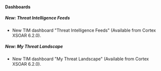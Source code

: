 
#### Dashboards
##### New: Threat Intelligence Feeds
-  New TIM dashboard "Threat Intelligence Feeds" (Available from Cortex XSOAR 6.2.0).
##### New: My Threat Landscape
-  New TIM dashboard "My Threat Landscape" (Available from Cortex XSOAR 6.2.0).
